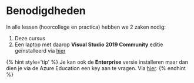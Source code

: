 # Benodigdheden

In alle lessen \(hoorcollege en practica\) hebben we 2 zaken nodig:

1. Deze cursus
2. Een laptop met daarop **Visual Studio 2019 Community** editie geïnstalleerd via [hier](https://visualstudio.microsoft.com/vs/)

{% hint style='tip' %}
 Je kan ook de **Enterprise** versie installeren maar dan dien je via de Azure Education een key aan te vragen. Via [hier](https://azureforeducation.microsoft.com/devtools).
{% endhint %}

